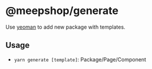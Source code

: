 # @meepshop/generate

Use [yeoman](https://yeoman.io/) to add new package with templates.

## Usage

- `yarn generate [template]`: Package/Page/Component
